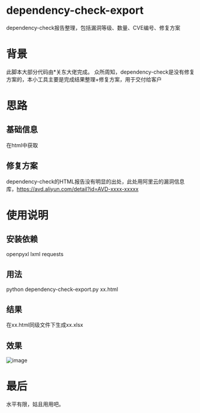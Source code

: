# dependency-check-export
dependency-check报告整理，包括漏洞等级、数量、CVE编号、修复方案

# 背景
此脚本大部分代码由*关东大佬完成。
众所周知，dependency-check是没有修复方案的，本小工具主要是完成结果整理+修复方案，用于交付给客户

# 思路
## 基础信息
在html中获取
## 修复方案
dependency-check的HTML报告没有明显的出处，此处用阿里云的漏洞信息库，https://avd.aliyun.com/detail?id=AVD-xxxx-xxxxx

# 使用说明
## 安装依赖
openpyxl
lxml
requests

## 用法
python dependency-check-export.py xx.html

## 结果
在xx.html同级文件下生成xx.xlsx

## 效果
![image](https://github.com/WYSyyyyyy/dependency-check-export/assets/19874247/63c0e2e7-8605-4479-973b-1ba37d4835d8)



# 最后
水平有限，姑且用用吧。
